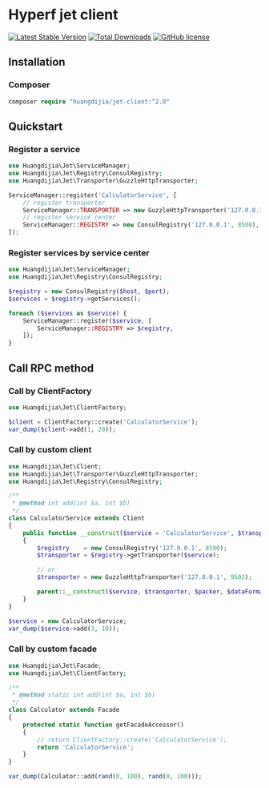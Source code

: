# Hyperf jet client

[![Latest Stable Version](https://poser.pugx.org/huangdijia/jet-client/version.png)](https://packagist.org/packages/huangdijia/jet-client)
[![Total Downloads](https://poser.pugx.org/huangdijia/jet-client/d/total.png)](https://packagist.org/packages/huangdijia/jet-client)
[![GitHub license](https://img.shields.io/github/license/huangdijia/jet-client)](https://github.com/huangdijia/jet-client)

## Installation

### Composer

~~~php
composer require "huangdijia/jet-client:^2.0"
~~~

## Quickstart

### Register a service

~~~php
use Huangdijia\Jet\ServiceManager;
use Huangdijia\Jet\Registry\ConsulRegistry;
use Huangdijia\Jet\Transporter\GuzzleHttpTransporter;

ServiceManager::register('CalculatorService', [
    // register transporter
    ServiceManager::TRANSPORTER => new GuzzleHttpTransporter('127.0.0.1', 9502),
    // register service center
    ServiceManager::REGISTRY => new ConsulRegistry('127.0.0.1', 8500),
]);
~~~

### Register services by service center

~~~php
use Huangdijia\Jet\ServiceManager;
use Huangdijia\Jet\Registry\ConsulRegistry;

$registry = new ConsulRegistry($host, $port);
$services = $registry->getServices();

foreach ($services as $service) {
    ServiceManager::register($service, [
        ServiceManager::REGISTRY => $registry,
    ]);
}
~~~

## Call RPC method

### Call by ClientFactory

~~~php
use Huangdijia\Jet\ClientFactory;

$client = ClientFactory::create('CalculatorService');
var_dump($client->add(1, 20));
~~~

### Call by custom client

~~~php
use Huangdijia\Jet\Client;
use Huangdijia\Jet\Transporter\GuzzleHttpTransporter;
use Huangdijia\Jet\Registry\ConsulRegistry;

/**
 * @method int add(int $a, int $b)
 */
class CalculatorService extends Client
{
    public function __construct($service = 'CalculatorService', $transporter = null, $packer = null, $dataFormatter = null, $pathGenerator = null)
    {
        $registry    = new ConsulRegistry('127.0.0.1', 8500);
        $transporter = $registry->getTransporter($service);

        // or
        $transporter = new GuzzleHttpTransporter('127.0.0.1', 9502);

        parent::__construct($service, $transporter, $packer, $dataFormatter, $pathGenerator);
    }
}

$service = new CalculatorService;
var_dump($service->add(3, 10));
~~~

### Call by custom facade

~~~php
use Huangdijia\Jet\Facade;
use Huangdijia\Jet\ClientFactory;

/**
 * @method static int add(int $a, int $b)
 */
class Calculator extends Facade
{
    protected static function getFacadeAccessor()
    {
        // return ClientFactory::create('CalculatorService');
        return 'CalculatorService';
    }
}

var_dump(Calculator::add(rand(0, 100), rand(0, 100)));
~~~
